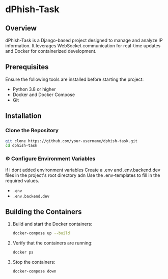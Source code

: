 # dPhish-Task

## Overview
dPhish-Task is a Django-based project designed to manage and analyze IP information. It leverages WebSocket communication for real-time updates and Docker for containerized development.

## Prerequisites
Ensure the following tools are installed before starting the project:
- Python 3.8 or higher
- Docker and Docker Compose
- Git

## Installation

### Clone the Repository
```bash
git clone https://github.com/your-username/dphish-task.git
cd dphish-task
```

### ⚙️ Configure Environment Variables
if i dont added environment variables
Create a .env and .env.backend.dev files in the project's root directory
adn Use the .env-templates to fill in the required values.
- `.env`
- `.env.backend.dev`

## Building the Containers
1. Build and start the Docker containers:
    ```bash
    docker-compose up --build
    ```
2. Verify that the containers are running:
    ```bash
    docker ps
    ```
3. Stop the containers:
    ```bash
    docker-compose down
    ```